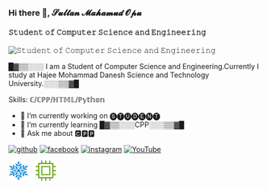 ### Hi there 👋, 𝓢𝓾𝓵𝓽𝓪𝓷 𝓜𝓪𝓱𝓪𝓶𝓾𝓭 𝓞𝓹𝓾
#### 𝚂𝚝𝚞𝚍𝚎𝚗𝚝 𝚘𝚏 𝙲𝚘𝚖𝚙𝚞𝚝𝚎𝚛 𝚂𝚌𝚒𝚎𝚗𝚌𝚎 𝚊𝚗𝚍 𝙴𝚗𝚐𝚒𝚗𝚎𝚎𝚛𝚒𝚗𝚐
![𝚂𝚝𝚞𝚍𝚎𝚗𝚝 𝚘𝚏 𝙲𝚘𝚖𝚙𝚞𝚝𝚎𝚛 𝚂𝚌𝚒𝚎𝚗𝚌𝚎 𝚊𝚗𝚍 𝙴𝚗𝚐𝚒𝚗𝚎𝚎𝚛𝚒𝚗𝚐](https://scontent.fdac27-2.fna.fbcdn.net/v/t39.30808-6/335684964_1250018729278378_7961294977343282557_n.jpg?_nc_cat=101&cb=99be929b-3346023f&ccb=1-7&_nc_sid=e3f864&_nc_eui2=AeGcnHNqdS06FrSkTTs2EXg4Q3DeZGi1GRZDcN5kaLUZFpPO3tnub9WoLTk-2Mb_wztuL3rVx-JKQ_5vil7qtdYX&_nc_ohc=jSCSZdUnhdIAX-BJ_Wy&_nc_ht=scontent.fdac27-2.fna&oh=00_AfATRF2B9j5YryoZ1XICM_pJE5KPVNLXsZr4uFelGYjIQg&oe=64C8A5B3)

█▓▒▒░░░  I am a Student of Computer Science and Engineering.Currently I study at Hajee Mohammad Danesh Science and Technology University.░░░▒▒▓█

Skills: ℂ/ℂℙℙ/ℍ𝕋𝕄𝕃/ℙ𝕪𝕥𝕙𝕠𝕟

- 🔭 I’m currently working on 🅢🅣🅤🅓🅔🅝🅣 
- 🌱 I’m currently learning █▓▒▒░░░CPP░░░▒▒▓█ 
- 💬 Ask me about 🅲🅿🅿 


[<img src='https://cdn.jsdelivr.net/npm/simple-icons@3.0.1/icons/github.svg' alt='github' height='40'>](https://github.com/https://github.com/SultanMahamudOpu)  [<img src='https://cdn.jsdelivr.net/npm/simple-icons@3.0.1/icons/facebook.svg' alt='facebook' height='40'>](https://www.facebook.com/https://www.facebook.com/sultanmahmud.sultanmahmud.982)  [<img src='https://cdn.jsdelivr.net/npm/simple-icons@3.0.1/icons/instagram.svg' alt='instagram' height='40'>](https://www.instagram.com/https://www.facebook.com/sultanmahmud.sultanmahmud.982/)  [<img src='https://cdn.jsdelivr.net/npm/simple-icons@3.0.1/icons/youtube.svg' alt='YouTube' height='40'>](https://www.youtube.com/channel/https://www.youtube.com/)  

<a href='https://archiveprogram.github.com/'><img src='https://raw.githubusercontent.com/acervenky/animated-github-badges/master/assets/acbadge.gif' width='40' height='40'></a> <a href='https://docs.github.com/en/developers'><img src='https://raw.githubusercontent.com/acervenky/animated-github-badges/master/assets/devbadge.gif' width='40' height='40'></a> 

